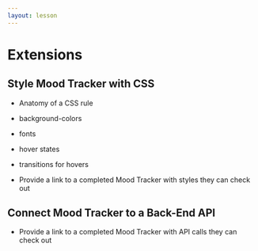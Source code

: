 ```yaml
---
layout: lesson
---
```


# Extensions

## Style Mood Tracker with CSS

- Anatomy of a CSS rule
- background-colors
- fonts
- hover states
- transitions for hovers

- Provide a link to a completed Mood Tracker with styles they can check out

## Connect Mood Tracker to a Back-End API

- Provide a link to a completed Mood Tracker with API calls they can check out
